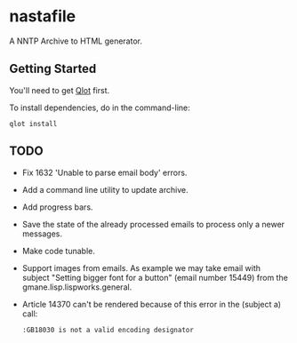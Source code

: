 # nastafile

A NNTP Archive to HTML generator. 

## Getting Started
You'll need to get [Qlot](https://github.com/fukamachi/qlot) first.

To install dependencies, do in the command-line:

```
qlot install
```


## TODO

* Fix 1632 'Unable to parse email body' errors.
* Add a command line utility to update archive.
* Add progress bars.
* Save the state of the already processed emails
  to process only a newer messages.
* Make code tunable.
* Support images from emails. As example we may take email with subject
  "Setting bigger font for a button" (email number 15449) from the gmane.lisp.lispworks.general. 
* Article 14370 can't be rendered because of this error in the (subject a) call:

  ```
  :GB18030 is not a valid encoding designator
  ```
